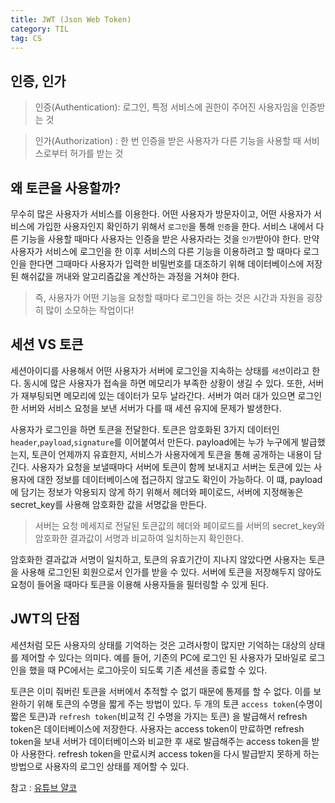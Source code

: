```yaml
---
title: JWT (Json Web Token)
category: TIL
tag: CS
---
```


## 인증, 인가

>인증(Authentication): 로그인, 특정 서비스에 권한이 주어진 사용자임을 인증받는 것

>인가(Authorization) : 한 번 인증을 받은 사용자가 다른 기능을 사용할 때 서비스로부터 허가를 받는 것

## 왜 토큰을 사용할까?

무수히 많은 사용자가 서비스를 이용한다. 어떤 사용자가 방문자이고, 어떤 사용자가 서비스에 가입한 사용자인지 확인하기 위해서 `로그인`을 통해 `인증`을 한다. 서비스 내에서 다른 기능을 사용할 때마다 사용자는 인증을 받은 사용자라는 것을 `인가`받아야 한다. 만약 사용자가 서비스에 로그인을 한 이후 서비스의 다른 기능을 이용하려고 할 때마다 로그인을 한다면 그때마다 사용자가 입력한 비밀번호를 대조하기 위해 데이터베이스에 저장된 해쉬값을 꺼내와 알고리즘값을 계산하는 과정을 거쳐야 한다. 

>즉, 사용자가 어떤 기능을 요청할 때마다 로그인을 하는 것은 시간과 자원을 굉장히 많이 소모하는 작업이다!

## 세션 VS 토큰

세션아이디를 사용해서 어떤 사용자가 서버에 로그인을 지속하는 상태를 `세션`이라고 한다. 동시에 많은 사용자가 접속을 하면 메모리가 부족한 상황이 생길 수 있다. 또한, 서버가 재부팅되면 메모리에 있는 데이터가 모두 날라간다. 서버가 여러 대가 있으면 로그인한 서버와 서비스 요청을 보낸 서버가 다를 때 세션 유지에 문제가 발생한다. 


사용자가 로그인을 하면 토큰을 전달한다. 토큰은 암호화된 3가지 데이터인 `header`,`payload`,`signature`를 이어붙여서 만든다. payload에는 누가 누구에게 발급했는지, 토큰이 언제까지 유효한지, 서비스가 사용자에게 토큰을 통해 공개하는 내용이 담긴다. 사용자가 요청을 보낼때마다 서버에 토큰이 함께 보내지고 서버는 토큰에 있는 사용자에 대한 정보를 데이터베이스에 접근하지 않고도 확인이 가능하다. 이 떄, payload에 담기는 정보가 악용되지 않게 하기 위해서 헤더와 페이로드, 서버에 지정해놓은 secret_key를 사용해 암호화한 값을 서명값을 만든다. 

>서버는 요청 메세지로 전달된 토큰값의 헤더와 페이로드를 서버의 secret_key와 암호화한 결과값이 서명과 비교하여 일치하는지 확인한다. 

암호화한 결과값과 서명이 일치하고, 토큰의 유효기간이 지나지 않았다면 사용자는 토큰을 사용해 로그인된 회원으로서 인가를 받을 수 있다. 서버에 토큰을 저장해두지 않아도 요청이 들어올 때마다 토큰을 이용해 사용자들을 필터링할 수 있게 된다.

## JWT의 단점
세션처럼 모든 사용자의 상태를 기억하는 것은 고려사항이 많지만 기억하는 대상의 상태를 제어할 수 있다는 의미다. 예를 들어, 기존의 PC에 로그인 된 사용자가 모바일로 로그인을 했을 때 PC에서는 로그아웃이 되도록 기존 세션을 종료할 수 있다. 

토큰은 이미 줘버린 토큰을 서버에서 추적할 수 없기 때문에 통제를 할 수 없다. 이를 보완하기 위해 토큰의 수명을 짧게 주는 방법이 있다. 두 개의 토큰 `access token`(수명이 짧은 토큰)과 `refresh token`(비교적 긴 수명을 가지는 토큰) 을 발급해서 refresh token은 데이터베이스에 저장한다. 사용자는 access token이 만료하면 refresh token을 보내 서버가 데이터베이스와 비교한 후 새로 발급해주는 access token을 받아 사용한다. refresh token을 만료시켜 access token을 다시 발급받지 못하게 하는 방법으로 사용자의 로그인 상태를 제어할 수 있다. 

참고 : [유튜브 얄코](https://youtu.be/1QiOXWEbqYQ)